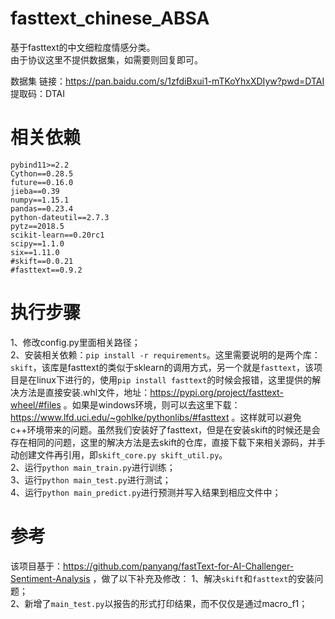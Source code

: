 # fasttext_chinese_ABSA
基于fasttext的中文细粒度情感分类。<br>
由于协议这里不提供数据集，如需要则回复即可。<br>

数据集
链接：https://pan.baidu.com/s/1zfdiBxui1-mTKoYhxXDIyw?pwd=DTAI 
提取码：DTAI

# 相关依赖
```
pybind11>=2.2
Cython==0.28.5
future==0.16.0
jieba==0.39
numpy==1.15.1
pandas==0.23.4
python-dateutil==2.7.3
pytz==2018.5
scikit-learn==0.20rc1
scipy==1.1.0
six==1.11.0
#skift==0.0.21
#fasttext==0.9.2
```

# 执行步骤
1、修改config.py里面相关路径；<br>
2、安装相关依赖：```pip install -r requirements```。这里需要说明的是两个库：```skift```，该库是fasttext的类似于sklearn的调用方式，另一个就是```fasttext```，该项目是在linux下进行的，使用```pip install fasttext```的时候会报错，这里提供的解决方法是直接安装.whl文件，地址：https://pypi.org/project/fasttext-wheel/#files 。如果是windows环境，则可以去这里下载：https://www.lfd.uci.edu/~gohlke/pythonlibs/#fasttext 。这样就可以避免c++环境带来的问题。虽然我们安装好了fasttext，但是在安装skift的时候还是会存在相同的问题，这里的解决方法是去skift的仓库，直接下载下来相关源码，并手动创建文件再引用，即```skift_core.py skift_util.py```。<br>
2、运行```python main_train.py```进行训练；<br>
3、运行```python main_test.py```进行测试；<br>
4、运行```python main_predict.py```进行预测并写入结果到相应文件中；<br>


# 参考
该项目基于：https://github.com/panyang/fastText-for-AI-Challenger-Sentiment-Analysis ，做了以下补充及修改：
1、解决```skift```和```fasttext```的安装问题；<br>
2、新增了```main_test.py```以报告的形式打印结果，而不仅仅是通过macro_f1；<br>

